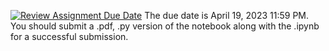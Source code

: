 [![Review Assignment Due Date](https://classroom.github.com/assets/deadline-readme-button-24ddc0f5d75046c5622901739e7c5dd533143b0c8e959d652212380cedb1ea36.svg)](https://classroom.github.com/a/X3Bo4AAy)
The due date is April 19, 2023 11:59 PM. You should submit a .pdf, .py version of the notebook along with the .ipynb for a successful submission.
